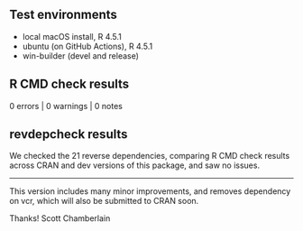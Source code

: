 ## Test environments

* local macOS install, R 4.5.1
* ubuntu (on GitHub Actions), R 4.5.1
* win-builder (devel and release)

## R CMD check results

0 errors | 0 warnings | 0 notes

## revdepcheck results

We checked the 21 reverse dependencies, comparing R CMD check results across CRAN and dev versions of this package, and saw no issues.


---

This version includes many minor improvements, and removes dependency on vcr, which will also be submitted to CRAN soon.

Thanks!
Scott Chamberlain
